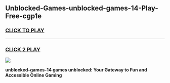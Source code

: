 
## Unblocked-Games-unblocked-games-14-Play-Free-cgp1e
<h3>
<a href="https://premium76.site?title=unblocked-games-14&ref=18A1">CLICK TO PLAY</a></h3>
<hr>

<h3>
<a href="https://premium76.site?title=unblocked-games-14&ref=18A1">CLICK 2 PLAY</a>
  
</h3>

<a href="https://premium76.site?title=unblocked-games-14&ref=18A1"><img src="https://clearcache.store/games.png"></a>


**unblocked-games-14 games unblocked: Your Gateway to Fun and Accessible Online Gaming**

